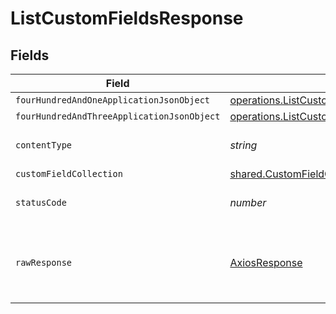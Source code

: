 # ListCustomFieldsResponse


## Fields

| Field                                                                                                                             | Type                                                                                                                              | Required                                                                                                                          | Description                                                                                                                       |
| --------------------------------------------------------------------------------------------------------------------------------- | --------------------------------------------------------------------------------------------------------------------------------- | --------------------------------------------------------------------------------------------------------------------------------- | --------------------------------------------------------------------------------------------------------------------------------- |
| `fourHundredAndOneApplicationJsonObject`                                                                                          | [operations.ListCustomFieldsResponseBody](../../../sdk/models/operations/listcustomfieldsresponsebody.md)                         | :heavy_minus_sign:                                                                                                                | Unauthenticated                                                                                                                   |
| `fourHundredAndThreeApplicationJsonObject`                                                                                        | [operations.ListCustomFieldsCustomFieldsResponseBody](../../../sdk/models/operations/listcustomfieldscustomfieldsresponsebody.md) | :heavy_minus_sign:                                                                                                                | Forbidden                                                                                                                         |
| `contentType`                                                                                                                     | *string*                                                                                                                          | :heavy_check_mark:                                                                                                                | HTTP response content type for this operation                                                                                     |
| `customFieldCollection`                                                                                                           | [shared.CustomFieldCollection](../../../sdk/models/shared/customfieldcollection.md)                                               | :heavy_minus_sign:                                                                                                                | OK                                                                                                                                |
| `statusCode`                                                                                                                      | *number*                                                                                                                          | :heavy_check_mark:                                                                                                                | HTTP response status code for this operation                                                                                      |
| `rawResponse`                                                                                                                     | [AxiosResponse](https://axios-http.com/docs/res_schema)                                                                           | :heavy_check_mark:                                                                                                                | Raw HTTP response; suitable for custom response parsing                                                                           |